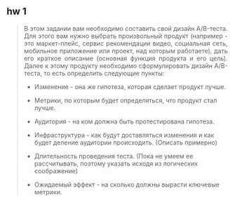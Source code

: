 ## hw 1
<blockquote>
  <p align="justify">В этом задании вам необходимо составить свой дизайн A/B-теста. Для этого вам нужно выбрать произвольный продукт (например - это маркет-плейс, сервис рекомендации видео, социальная сеть, мобильное приложение или проект, над которым работаете), дать его краткое описание (основная функция продукта и его цель). Далее к этому продукту необходимо сформулировать дизайн A/B-теста, то есть определить следующие пункты:

 - Изменение - она же гипотеза, которая сделает продукт лучше.

 - Метрики, по которым будет определяться, что продукт стал лучше.

 - Аудитория - на ком должна быть протестирована гипотеза.

 - Инфраструктура - как будут доставляться изменения и как будет деление аудитории происходить. (Описать примерно)

 - Длительность проведения теста. (Пока не умеем ее рассчитывать, поэтому указать исходя из логических соображение)

 - Ожидаемый эффект - на сколько должны вырасти ключевые метрики.</p>
</blockquote>
